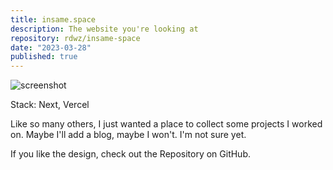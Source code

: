 ```yaml
---
title: insame.space
description: The website you're looking at
repository: rdwz/insame-space
date: "2023-03-28"
published: true
---
```


![screenshot](../../images/insame-space.webp)

Stack: Next, Vercel

Like so many others, I just wanted a place to collect some projects I worked on. Maybe I'll add a blog, maybe I won't. I'm not sure yet.

If you like the design, check out the Repository on GitHub.
